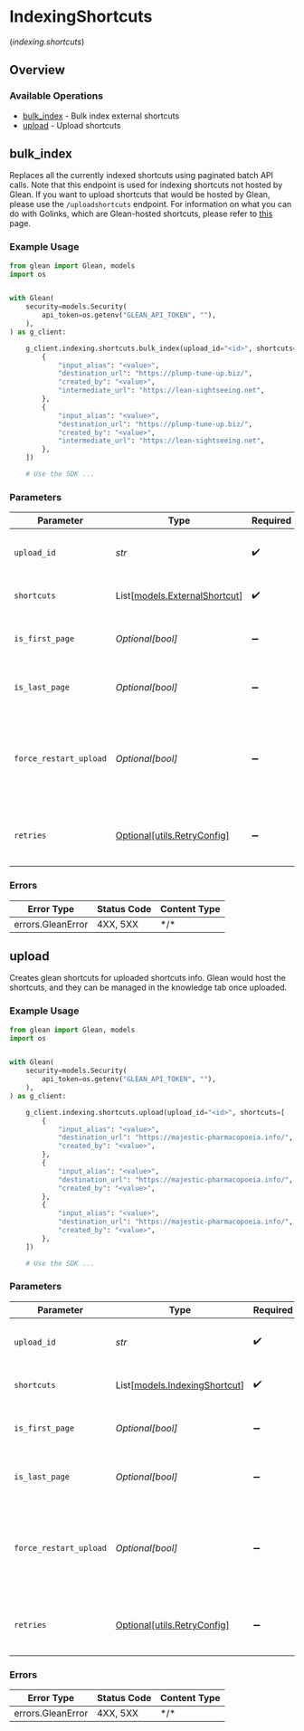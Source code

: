 # IndexingShortcuts
(*indexing.shortcuts*)

## Overview

### Available Operations

* [bulk_index](#bulk_index) - Bulk index external shortcuts
* [upload](#upload) - Upload shortcuts

## bulk_index

Replaces all the currently indexed shortcuts using paginated batch API calls. Note that this endpoint is used for indexing shortcuts not hosted by Glean. If you want to upload shortcuts that would be hosted by Glean, please use the `/uploadshortcuts` endpoint. For information on what you can do with Golinks, which are Glean-hosted shortcuts, please refer to [this](https://help.glean.com/en/articles/5628838-how-go-links-work) page.

### Example Usage

```python
from glean import Glean, models
import os


with Glean(
    security=models.Security(
        api_token=os.getenv("GLEAN_API_TOKEN", ""),
    ),
) as g_client:

    g_client.indexing.shortcuts.bulk_index(upload_id="<id>", shortcuts=[
        {
            "input_alias": "<value>",
            "destination_url": "https://plump-tune-up.biz/",
            "created_by": "<value>",
            "intermediate_url": "https://lean-sightseeing.net",
        },
        {
            "input_alias": "<value>",
            "destination_url": "https://plump-tune-up.biz/",
            "created_by": "<value>",
            "intermediate_url": "https://lean-sightseeing.net",
        },
    ])

    # Use the SDK ...

```

### Parameters

| Parameter                                                                                                | Type                                                                                                     | Required                                                                                                 | Description                                                                                              |
| -------------------------------------------------------------------------------------------------------- | -------------------------------------------------------------------------------------------------------- | -------------------------------------------------------------------------------------------------------- | -------------------------------------------------------------------------------------------------------- |
| `upload_id`                                                                                              | *str*                                                                                                    | :heavy_check_mark:                                                                                       | Unique id that must be used for this bulk upload instance                                                |
| `shortcuts`                                                                                              | List[[models.ExternalShortcut](../../models/externalshortcut.md)]                                        | :heavy_check_mark:                                                                                       | Batch of shortcuts information                                                                           |
| `is_first_page`                                                                                          | *Optional[bool]*                                                                                         | :heavy_minus_sign:                                                                                       | true if this is the first page of the upload. Defaults to false                                          |
| `is_last_page`                                                                                           | *Optional[bool]*                                                                                         | :heavy_minus_sign:                                                                                       | true if this is the last page of the upload. Defaults to false                                           |
| `force_restart_upload`                                                                                   | *Optional[bool]*                                                                                         | :heavy_minus_sign:                                                                                       | Flag to discard previous upload attempts and start from scratch. Must be specified with isFirstPage=true |
| `retries`                                                                                                | [Optional[utils.RetryConfig]](../../models/utils/retryconfig.md)                                         | :heavy_minus_sign:                                                                                       | Configuration to override the default retry behavior of the client.                                      |

### Errors

| Error Type        | Status Code       | Content Type      |
| ----------------- | ----------------- | ----------------- |
| errors.GleanError | 4XX, 5XX          | \*/\*             |

## upload

Creates glean shortcuts for uploaded shortcuts info. Glean would host the shortcuts, and they can be managed in the knowledge tab once uploaded.

### Example Usage

```python
from glean import Glean, models
import os


with Glean(
    security=models.Security(
        api_token=os.getenv("GLEAN_API_TOKEN", ""),
    ),
) as g_client:

    g_client.indexing.shortcuts.upload(upload_id="<id>", shortcuts=[
        {
            "input_alias": "<value>",
            "destination_url": "https://majestic-pharmacopoeia.info/",
            "created_by": "<value>",
        },
        {
            "input_alias": "<value>",
            "destination_url": "https://majestic-pharmacopoeia.info/",
            "created_by": "<value>",
        },
        {
            "input_alias": "<value>",
            "destination_url": "https://majestic-pharmacopoeia.info/",
            "created_by": "<value>",
        },
    ])

    # Use the SDK ...

```

### Parameters

| Parameter                                                                                                | Type                                                                                                     | Required                                                                                                 | Description                                                                                              |
| -------------------------------------------------------------------------------------------------------- | -------------------------------------------------------------------------------------------------------- | -------------------------------------------------------------------------------------------------------- | -------------------------------------------------------------------------------------------------------- |
| `upload_id`                                                                                              | *str*                                                                                                    | :heavy_check_mark:                                                                                       | Unique id that must be used for this bulk upload instance                                                |
| `shortcuts`                                                                                              | List[[models.IndexingShortcut](../../models/indexingshortcut.md)]                                        | :heavy_check_mark:                                                                                       | Batch of shortcuts information                                                                           |
| `is_first_page`                                                                                          | *Optional[bool]*                                                                                         | :heavy_minus_sign:                                                                                       | true if this is the first page of the upload. Defaults to false                                          |
| `is_last_page`                                                                                           | *Optional[bool]*                                                                                         | :heavy_minus_sign:                                                                                       | true if this is the last page of the upload. Defaults to false                                           |
| `force_restart_upload`                                                                                   | *Optional[bool]*                                                                                         | :heavy_minus_sign:                                                                                       | Flag to discard previous upload attempts and start from scratch. Must be specified with isFirstPage=true |
| `retries`                                                                                                | [Optional[utils.RetryConfig]](../../models/utils/retryconfig.md)                                         | :heavy_minus_sign:                                                                                       | Configuration to override the default retry behavior of the client.                                      |

### Errors

| Error Type        | Status Code       | Content Type      |
| ----------------- | ----------------- | ----------------- |
| errors.GleanError | 4XX, 5XX          | \*/\*             |